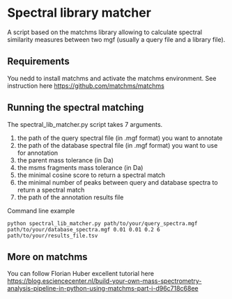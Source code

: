 # Spectral library matcher

A script based on the matchms library allowing to calculate spectral similarity measures between two mgf (usually a query file and a library file).

## Requirements

You nedd to install matchms and activate the matchms environment.
See instruction here https://github.com/matchms/matchms

## Running the spectral matching 

The spectral_lib_matcher.py script takes 7 arguments. 

1. the path of the query spectral file (in .mgf format) you want to annotate
2. the path of the database spectral file (in .mgf format) you want to use for annotation
3. the parent mass tolerance (in Da)
4. the msms fragments mass tolerance (in Da)
5. the minimal cosine score to return a spectral match
6. the minimal number of peaks between query and database spectra to return a spectral match
7. the path of the annotation results file

Command line example

`python spectral_lib_matcher.py path/to/your/query_spectra.mgf path/to/your/database_spectra.mgf 0.01 0.01 0.2 6 path/to/your/results_file.tsv`


## More on matchms

You can follow Florian Huber excellent tutorial here https://blog.esciencecenter.nl/build-your-own-mass-spectrometry-analysis-pipeline-in-python-using-matchms-part-i-d96c718c68ee